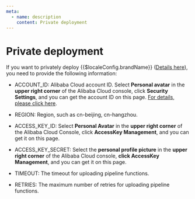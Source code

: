 ```yaml
---
meta:
  - name: description
    content: Private deployment
---
```


# Private deployment

<LastUpdated/>

If you want to privately deploy {{$localeConfig.brandName}} ([Details here](/guides/deployment/)), you need to provide the following information:

- ACCOUNT_ID: Alibaba Cloud account ID. Select **Personal avatar** in the **upper right corner** of the Alibaba Cloud console, click **Security Settings**, and you can get the account ID on this page. [For details, please click here](https://help.aliyun.com/document_detail/52984.html?spm=a2c4g.11186623.2.49.49772a364IfiEO#getAccountID).

- REGION: Region, such as cn-beijing, cn-hangzhou.
- ACCESS_KEY_ID: Select **Personal Avatar** in the **upper right corner** of the Alibaba Cloud Console, click **AccessKey Management**, and you can get it on this page.

- ACCESS_KEY_SECRET: Select the **personal profile picture** in the **upper right corner** of the Alibaba Cloud console, **click AccessKey Management**, and you can get it on this page.
- TIMEOUT: The timeout for uploading pipeline functions.
- RETRIES: The maximum number of retries for uploading pipeline functions.
